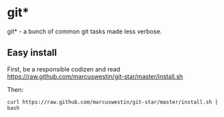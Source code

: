 git*
====

git* - a bunch of common git tasks made less verbose.

Easy install
------------

First, be a responsible codizen and read https://raw.github.com/marcuswestin/git-star/master/install.sh

Then:

	curl https://raw.github.com/marcuswestin/git-star/master/install.sh | bash


